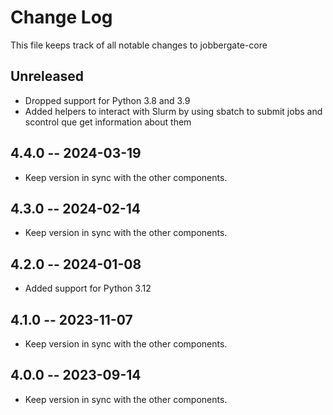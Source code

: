 # Change Log

This file keeps track of all notable changes to jobbergate-core

## Unreleased

- Dropped support for Python 3.8 and 3.9
- Added helpers to interact with Slurm by using sbatch to submit jobs and scontrol que get information about them

## 4.4.0 -- 2024-03-19

- Keep version in sync with the other components.

## 4.3.0 -- 2024-02-14

- Keep version in sync with the other components.

## 4.2.0 -- 2024-01-08

- Added support for Python 3.12

## 4.1.0 -- 2023-11-07

- Keep version in sync with the other components.

## 4.0.0 -- 2023-09-14

- Keep version in sync with the other components.
